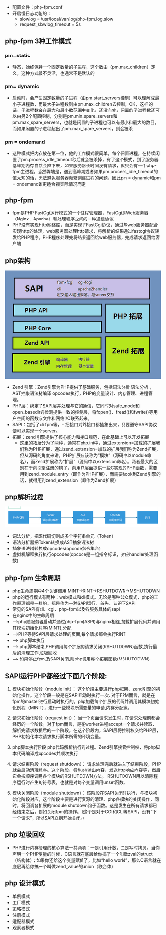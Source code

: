 - 配置文件：php-fpm.conf 
- 开启慢日志功能的：
  - slowlog = /usr/local/var/log/php-fpm.log.slow
  - request_slowlog_timeout = 5s
## php-fpm 3种工作模式
### pm=static
- 静态，始终保持一个固定数量的子进程，这个数由（pm.max_children）定义，这种方式很不灵活，也通常不是默认的
### pm= dynamic
- 启动时，会产生固定数量的子进程（由pm.start_servers控制）可以理解成最小子进程数，而最大子进程数则由pm.max_children去控制，OK，这样的话，子进程数会在最大和最小数范围中变化，还没有完，闲置的子进程数还可以由另2个配置控制，分别是pm.min_spare_servers和pm.max_spare_servers，也就是闲置的子进程也可以有最小和最大的数目，而如果闲置的子进程超出了pm.max_spare_servers，则会被杀
### pm = ondemand
- 这种模式把内存放在第一位，他的工作模式很简单，每个闲置进程，在持续闲置了pm.process_idle_timeout秒后就会被杀掉，有了这个模式，到了服务器低峰期内存自然会降下来，如果服务器长时间没有请求，就只会有一个php-fpm主进程，当然弊端是，遇到高峰期或者如果pm.process_idle_timeout的值太短的话，无法避免服务器频繁创建进程的问题，因此pm = dynamic和pm = ondemand谁更适合视实际情况而定
## php-fpm
- fpm是PHP FastCgi运行模式的一个进程管理器，FastCgi是Web服务器（Nginx、Apache）和处理程序之间的一种通信协议
- PHP没有实现Http网络库，而是实现了FastCgi协议，通过与web服务器配合实现http的处理，web服务器处理http请求，将解析的结果通过fastcgi协议转发给PHP程序，PHP程序处理完将结果返回给web服务器，完成请求返回给客户端
## php架构
![](../img/php7架构.png)
- Zend 引擎：Zend引擎为PHP提供了基础服务，包括词法分析 语法分析 ，AST抽象语法树编译 opcodes执行，PHP的变量设计、内存管理、进程管理。
- PHP层：绑定了SAPI层并处理与它的通信，它同时对safe_mode和open_basedir的检测提供一致的控制层，将fopen()、fread()和fwrite()等用户空间的函数与文件和网络I/O联系起来。
- SAPI：包括了cli fpm等，- 把接口对外接口都抽象出来，只要遵守SAPI协议便可以实现一个server。
- 拓展：zend 引擎提供了核心能力和接口规范，在此基础上可以开发拓展
  - 这里的拓展分为了两种，通常在php.ini中，通过extension=加载的扩展我们称为PHP扩展，通过zend_extension=加载的扩展我们称为Zend扩展，但从源码的角度来讲，PHP扩展应该称为“模块”（源码中以module命名），而Zend扩展称为“扩展”（源码中以extension命名）。两者最大的区别在于向引擎注册的钩子，向用户层面提供一些C实现的PHP函数，需要用到zend_module_entry（即作为PHP扩展），而需要hook到Zend引擎的话，就得用到zend_extension（即作为Zend扩展）
  
## php解析过程
![](../img/php执行过程.png)
- 词法分析，把源代码切割成多个字符串单元（Token）
- 语法分析器把Token转换成AST抽象语法树
- 抽象语法树转换成opcodes(opcode指令集合)
- 虚拟机解释执行执行opcodes(opcode是一组指令标识，对应handler处理函数)
## php-fpm 生命周期
- php生命周期中4个关键调用 MINT->RINT->RSHUTDOWN->MSHUTODWN
- php的运行模式有两种：web模式和cli模式。无论是哪种公众模式，php的工作原理都是一样的，都是作为一种SAPI运行。首先，认识下SAPI
- 常见的SAPI有cli、cgi、php-fpm以及各服务具体的sapi
- 在nginx中的生命周期
- -->php随服务器启动并通过php-fpm(ASPI)与nginx相连,加载扩展代码并调用其模块初始化程序(MINT),分配
- -->PHP等待SAPI层请求处理的页面,每个请求都会执行RINT
- --> php脚本执行
- --> php脚本结束,PHP调用每个扩展的请求关闭(RSHUTDOWN)函数,执行最后的清理工作,垃圾回收
- --> 如果停止fpm,及SAPI关闭,则php调用每个拓展函数(MSHUTODWN)

## SAPI运行PHP都经过下面几个阶段:
1. 模块初始化阶段（module init）：
这个阶段主要进行php框架、zend引擎的初始化操作。这个阶段一般是在SAPI启动时执行一次. 对于FPM而言，就是在fpm的master进行启动时执行的。php加载每个扩展的代码并调用其模块初始化例程（MINIT），进行一些模块所需变量的申请,内存分配等。

2. 请求初始化阶段（request init）：
当一个页面请求发生时，在请求处理前都会经历的一个阶段。对于fpm而言，是在worker进程accept一个请求并读取、解析完请求数据后的一个阶段。在这个阶段内，SAPI层将控制权交给PHP层，PHP初始化本次请求执行脚本所需的环境变量。

3. php脚本执行阶段
php代码解析执行的过程。Zend引擎接管控制权，将php脚本代码编译成opcodes并顺次执行

4. 请求结束阶段（request shutdown）：
请求处理完后就进入了结束阶段，PHP就会启动清理程序。这个阶段，将flush输出内容、发送http响应内容等，然后它会按顺序调用各个模块的RSHUTDOWN方法。 RSHUTDOWN用以清除程序运行时产生的符号表，也就是对每个变量调用unset函数。

5. 模块关闭阶段（module shutdown）：
该阶段在SAPI关闭时执行，与模块初始化阶段对应，这个阶段主要是进行资源的清理、php各模块的关闭操作，同时，将回调各扩展的module shutdown钩子函数。这是发生在所有请求都已经结束之后，例如关闭fpm的操作。（这个是对于CGI和CLI等SAPI，没有“下一个请求”，所以SAPI立刻开始关闭。）
## php 垃圾回收
- PHP进行内存管理的核心算法一共两项：一是引用计数，二是写时拷贝。当你声明一个PHP变量的时候，C语言就在底层给你搞了一个叫做zval的struct（结构体）；如果你还给这个变量赋值了，比如“hello world”，那么C语言就在底层再给你搞一个叫做zend_value的union（联合体)

## php 设计模式
- 单例模式
- 工厂模式
- 策略模式
- 注册模式
- 适配器模式
- 观察者模式
